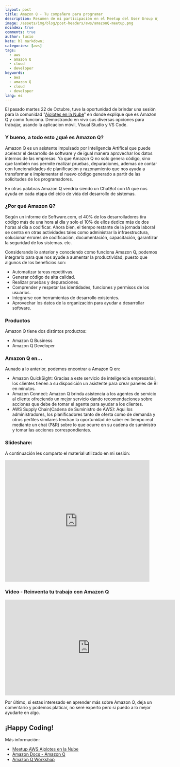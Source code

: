 ```yaml
---
layout: post
title: Amazon Q - Tu compañero para programar
description: Resumen de mi participación en el Meetup del User Group Ajolotes en la Nube.
image: /assets/img/blog/post-headers/aws/amazonQ-meetup.png
noindex: true
comments: true
author: lucio
kate: hl markdown;
categories: [aws]
tags:
  - aws
  - amazon Q
  - cloud
  - developer
keywords:
  - aws
  - amazon Q
  - cloud
  - developer
lang: es
---
```


El pasado martes 22 de Octubre, tuve la oportunidad de brindar una sesión para la comunidad "[Ajolotes en la Nube](https://www.meetup.com/es-ES/ajolotesenlanube/)" en donde explique que es Amazon Q y como funciona. Demostrando en vivo sus diversas opciones para trabajar, usando la aplicacion móvil, Visual Studio y VS Code. 

### Y bueno, a todo esto ¿qué es Amazon Q?
Amazon Q es un asistente impulsado por Inteligencia Artifical que puede acelerar el desarrollo de software y de igual manera aprovechar los datos internos de las empresas. Ya que Amazon Q no solo genera código, sino que también nos permite realizar pruebas, depuraciones, ademas de contar con funcionalidades de planificación y razonamiento que nos ayuda a transformar e implementar el nuevo código generado a partir de las solicitudes de los programadores.

En otras palabras Amazon Q vendria siendo un ChatBot con IA que nos ayuda en cada etapa del ciclo de vida del desarrollo de sistemas.

### ¿Por qué Amazon Q?
Según un informe de Software.com, el 40% de los desarrolladores tira código más de una hora al día y solo el 10% de ellos dedica más de dos horas al día a codificar. Ahora bien, el tiempo restante de la jornada laboral se centra en otras actividades tales como administrar la infraestructura, solucionar errores de codificación, documentación, capacitación, garantizar la seguridad de los sistemas. etc. 

Considerando lo anterior y conociendo como funciona Amazon Q, podemos integrarlo para que nos ayude a aumentar la productividad, puesto que algunos de los beneficios son:

- Automatizar tareas repetitivas.
- Generar código de alta calidad.
- Realizar pruebas y depuraciones.
- Comprender y respetar las identidades, funciones y permisos de los usuarios.
- Integrarse con herramientas de desarrollo existentes.
- Aprovechar los datos de la organización para ayudar a desarrollar software.

### Productos
Amazon Q tiene dos distintos productos:

- Amazon Q Business
- Amazon Q Developer

### Amazon Q en...
Aunado a lo anterior, podemos encontrar a Amazon Q en:

- Amazon QuickSight: Gracias a este servicio de inteligencia empresarial, los clientes tienen a su disposición un asistente para crear paneles de BI en minutos.
- Amazon Connect: Amazon Q brinda asistencia a los agentes de servicio al cliente ofreciendo un mejor servicio dando recomendaciones sobre acciones que debe de tomar el agente para ayudar a los clientes.
- AWS Supply Chain(Cadena de Suministro de AWS): Aqui los administradores, los planificadores tanto de oferta como de demanda y otros perfiles similares tendran la oportunidad de saber en tiempo real mediante un chat (P&R) sobre lo que ocurre en su cadena de suministro y tomar las acciones correspondientes.

### Slideshare: 
A continuación les comparto el material utilizado en mi sesión:

<iframe src="https://www.slideshare.net/slideshow/embed_code/key/oABOCCIJgy9K0S?hostedIn=slideshare&page=upload" width="476" height="400" frameborder="0" marginwidth="0" marginheight="0" scrolling="no"></iframe>

### Video - Reinventa tu trabajo con Amazon Q

<iframe width="560" height="315" src="https://www.youtube.com/embed/frOJDGG0Xds?si=yzrPuUhEW9bz5Zsp" title="YouTube video player" frameborder="0" allow="accelerometer; autoplay; clipboard-write; encrypted-media; gyroscope; picture-in-picture; web-share" referrerpolicy="strict-origin-when-cross-origin" allowfullscreen></iframe>

Por último, si estas interesado en aprender más sobre Amazon Q, deja un comentario y podemos platicar, no seré experto pero si puedo a lo mejor ayudarte en algo.

## ¡Happy Coding! 

Más información:

- [Meetup AWS Ajolotes en la Nube](https://www.meetup.com/es-ES/ajolotesenlanube/) 
- [Amazon Docs - Amazon Q](https://docs.aws.amazon.com/amazonq/)
- [Amazon Q Workshop](https://workshops.aws/categories/Amazon%20Q)

